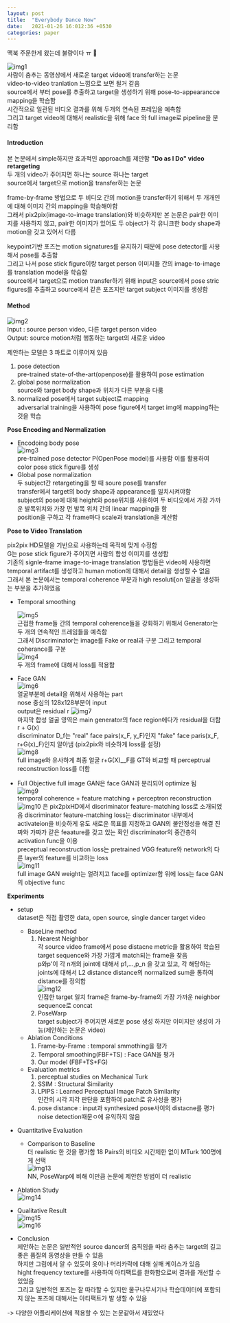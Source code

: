 ```yaml
---
layout: post
title:  "Everybody Dance Now"
date:   2021-01-26 16:012:36 +0530
categories: paper
---
```


맥북 주문한게 왔는데 불량이다 ㅠ 🤬

![img1](\assets\post\post6\img1.png)  
사람이 춤추는 동영상에서 새로운 target video에 transfer하는 논문  
video-to-video tranlation 느낌으로 보면 될거 같음  
source에서 부터 pose를 추출하고 target을 생성하기 위해 pose-to-appearancce mapping을 학습함  
시간적으로 일관된 비디오 결과를 위해 두개의 연속된 프레임을 예측함  
그리고 target video에 대해서 realistic을 위해 face 와 full image로 pipeline을 분리함  

#### Introduction

본 논문에서 simple하지만 효과적인 approach를 제안함 **"Do as I Do" video retargeting**  
두 개의 video가 주어지면 하나는 source 하나는 target  
source에서 target으로 motion을 transfer하는 논문 

frame-by-frame 방법으로 두 비디오 간의 motion을 transfer하기 위해서 두 개개인에 대해 이미지 간의 mapping을 학습해야함  
그래서 pix2pix(image-to-image translation)와 비슷하지만 본 논문은 pair한 이미지를 사용하지 않고, pair한 이미지가 있어도 두 object가 각 유니크한 body shape과 motion을 갖고 있어서 다름 

keypoint기반 포즈는 motion signatures를 유지하기 때문에 pose detector를 사용해서 pose를 추출함  
그리고 나서 pose stick figure이랑 target person 이미지들 간의 image-to-image를 translation model을 학습함  
source에서 target으로 motion transfer하기 위해 input은 source에서 pose stric figures를 추출하고  source에서 같은 포즈지만 target subject 이미지를 생성함 

#### Method

![img2](\assets\post\post6\img2.png)  
Input :  source person video, 다른 target person video  
Output: source motion처럼 행동하는 target의 새로운 video

제안하는 모델은 3 파트로 이루어져 있음  

1. pose detection  
   pre-trained state-of-the-art(openpose)를 활용하여 pose estimation
2. global pose normalization  
   source와 target body shape과 위치가 다른 부분을 다룸
3. normalized pose에서 target subject로 mapping   
   adversarial training을 사용하여 pose figure에서 target img에 mapping하는 것을 학습 

**Pose Encoding and Normalization**

* Encodoing body pose  
  ![img3](\assets\post\post6\img3.png)  
  pre-trained pose detector P(OpenPose model)를 사용함 
  이를 활용하여 color pose stick figure를 생성
* Global pose normalization  
  두 subject간 retargeting을 할 때 soure pose를 transfer  
  transfer에서 target의 body shape과 appearance를 일치시켜야함  
  subject의 pose에 대해 height와 pose위치를 사용하여 두 비디오에서 가장 가까운 발목위치와 가장 먼 발목 위치 간의  linear mapping을 함  
  position을 구하고 각 frame마다 scale과 translation을 계산함

**Pose to Video Translation**

pix2pix HD모델을 기반으로 사용하는데 목적에 맞게 수정함  
G는 pose stick figure가 주어지면 사람의 합성 이미지를 생성함  
기존의 signle-frame image-to-image translation 방법들은 video에 사용하면 temporal artifact를 생성하고 human motion에 대해서 detail을 생성할 수 없음  
그래서 본 논문에서는 temporal coherence 부분과 high resoluti[on 얼굴을 생성하는 부분을 추가하였음  

* Temporal smoothing  
  
  ![img5](\assets\post\post6\img5.png)  
  근접한 frame들 간의 temporal coherence들을 강화하기 위해서 Generator는 두 개의 연속적인 프레임들을 예측함   
  그래서 Discriminator는 image를 Fake or real과 구분 그리고 temporal coherance를 구분  
  ![img4](\assets\post\post6\img4.png)  
  두 개의 frame에 대해서 loss를 적용함  
  
* Face GAN  
  ![img6](\assets\post\post6\img6.png)  
  얼굴부분에 detail을 위해서 사용하는 part  
  nose 중심의 128x128부분이 input  
  output은 residual r ![img7](\assets\post\post6\img7.png)  
  마지막 합성 얼굴 영역은  main generator의 face region에다가 residual을 더함 
  r + G(x)  
  discriminator D_f는 "real" face pairs(x_F, y_F)인지 "fake" face paris(x_F, r+G(x)_F)인지 알아냄 (pix2pix와 비슷하게 loss를 설정)  
  ![img8](\assets\post\post6\img8.png)   
  full image와 유사하게 최종 얼굴 r+G(X)__F를 GT와 비교할 때 perceptrual reconstruction loss를 더함 
  
* Full Objective
  full image GAN은 face GAN과 분리되어 optimize 됨  
  ![img9](\assets\post\post6\img9.png)   
  temporal coherence + feature matching + perceptron reconstruction   
  ![img10](\assets\post\post6\img10.png) 은 pix2pixHD에서 discriminator feature-matching loss로 소개되었음 
  discriminator feature-matching loss는 discriminator 내부에서 activateion을 비슷하게 유도 새로운 목표를 지정하고 GAN의 불안정성을 해결 진짜와 가짜가 같은 feaature를 갖고 있는 확인 discriminator의 중간층의 activation func을 이용  
  preceptual reconstruction loss는 pretrained VGG feature와 network의 다른 layer의 feature를 비교하는 loss  
  ![img11](\assets\post\post6\img11.png)  
  full image GAN weight는 얼려지고 face를 optimizer함 위에 loss는 face GAN의 objective func

**Experiments**

* setup  
  dataset은 직접 촬영한 data, open source, single dancer target video
  * BaseLine method
    1. Nearest Neighbor  
       각 source video frame에서 pose distacne metric을 활용하여  학습된  target sequence와 가장 가깝게 match되는 frame을 찾음  
       p와p'이 각 n개의 joint에 대해서 p1,...,p_n 을 갖고 있고, 각 해당하는 joints에 대해서  L2 distance distance의 normalized sum을 통하여 distance를 정의함  
       ![img12](\assets\post\post6\img12.png)  
       인접한 target 일치 frame은 frame-by-frame의 가장 가까운 neighbor sequence로 concat 
    2. PoseWarp  
       target subject가 주어지면 새로운 pose 생성 하지만 이미지만 생성이 가능(제안하는 논문은 video)
  * Ablation Conditions  
    1. Frame-by-Frame : temporal smmothing을 평가
    2. Temporal smoothing(FBF+TS) : Face GAN을 평가
    3. Our model (FBF+TS+FG)
  * Evaluation metrics  
    1. perceptual studies on Mechanical Turk
    2. SSIM : Structural Similarity
    3. LPIPS : Learned Perceptual Image Patch Similarity   
       인간의 시각 지각 판단을 포함하여 patch로 유사성을 평가
    4. pose distance : input과 synthesized pose사이의 distacne를 평가 noise detection때문ㅇ에 유익하지 않음  
* Quantitative Evaluation  
  * Comparison to Baseline  
    더 realistic 한 것을 평가함 18 Pairs의 비디오 시간제한 없이 MTurk 100명에게 선택  
    ![img13](\assets\post\post6\img13.png)  
    NN, PoseWarp에 비해 이만큼 논문에 제안한 방법이 더 realistic 
* Ablation Study  
  ![img14](\assets\post\post6\img14.png)  
* Qualitative Result  
  ![img15](\assets\post\post6\img15.png)   
  ![img16](\assets\post\post6\img16.png)  

* Conclusion  
  제안하는 논문은 일반적인 source dancer의 움직임을 따라 춤추는 target의 길고 좋은 품질의 동영상을 만들 수 있음  
  하지만 그림에서 알 수 있듯이 옷이나 머리카락에 대해 실패 케이스가 있음  
  hight frequency texture를 사용하여 아티팩트를 완화함으로써 결과를 개선할 수 있었음  
  그리고 일반적인 포즈는 잘 따라할 수 있지만 물구나무서기나 학습데이터에 포함되지 않는 포즈에 대해서는 아티팩트가 발 생할 수 있음 



-> 다양한 어플리케이션에 적용할 수 있는 논문같아서 재밌었다 